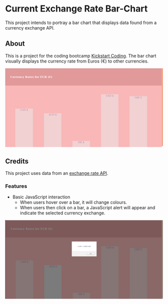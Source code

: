 # Current Exchange Rate Bar-Chart

This project intends to portray a bar chart that displays data found from a currency exchange API. 

## About

This is a project for the coding bootcamp [Kickstart Coding](http://kickstartcoding.com/). The bar chart visually displays the currency rate from Euros (€) to other currencies.

![Home Page](./img/homepage.jpg)

## Credits

This project uses data from an [exchange rate API](https://api.exchangeratesapi.io/latest).

### Features

* Basic JavaScript interaction
    * When users hover over a bar, it will change colours. 
    * When users then click on a bar, a JavaScript alert will appear and indicate the selected currency exchange.

![When clicked](./img/homepage-click.jpg)

